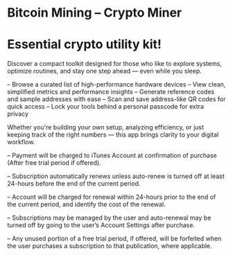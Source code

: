 # Bitcoin Mining – Crypto Miner

# Essential crypto utility kit!
Discover a compact toolkit designed for those who like to explore systems, optimize routines, and stay one step ahead — even while you sleep.

– Browse a curated list of high-performance hardware devices
– View clean, simplified metrics and performance insights
– Generate reference codes and sample addresses with ease
– Scan and save address-like QR codes for quick access
– Lock your tools behind a personal passcode for extra privacy

Whether you're building your own setup, analyzing efficiency, or just keeping track of the right numbers — this app brings clarity to your digital workflow.

– Payment will be charged to iTunes Account at confirmation of purchase (After free trial period if offered).

– Subscription automatically renews unless auto-renew is turned off at least 24-hours before the end of the current period.

– Account will be charged for renewal within 24-hours prior to the end of the current period, and identify the cost of the renewal.

– Subscriptions may be managed by the user and auto-renewal may be turned off by going to the user’s Account Settings after purchase.

– Any unused portion of a free trial period, if offered, will be forfeited when the user purchases a subscription to that publication, where applicable.

